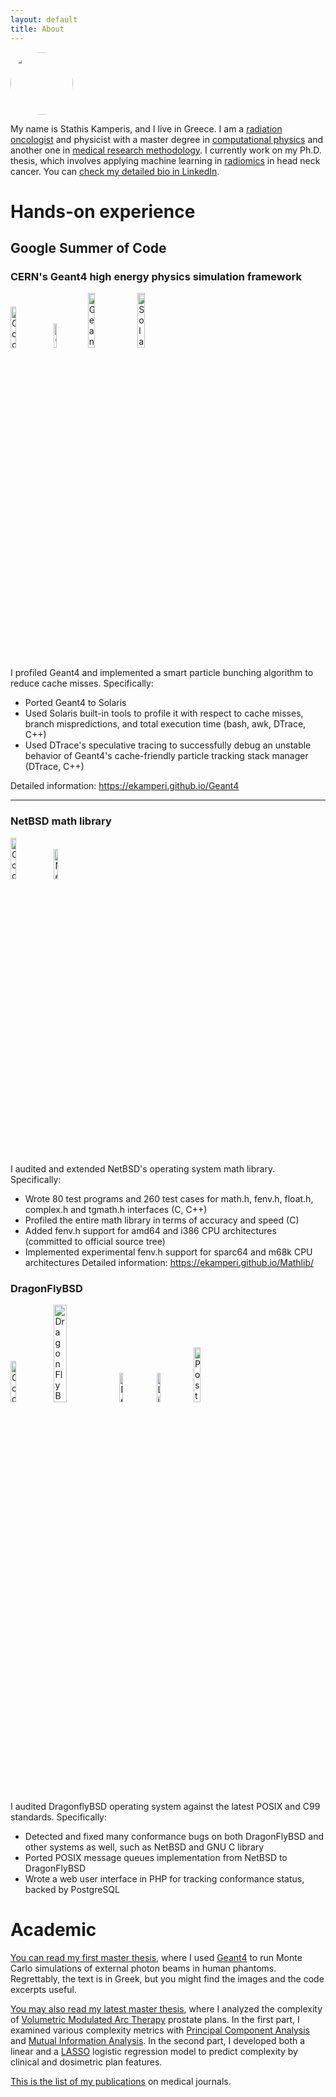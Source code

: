 ```yaml
---
layout: default
title: About
---
```


<img src="{{ site.url }}/images/me.jpg" width="100" style="border-radius: 50%">

My name is Stathis Kamperis, and I live in Greece. I am a [radiation oncologist](https://en.wikipedia.org/wiki/Radiation_oncologist) and physicist with a master degree in [computational physics](https://en.wikipedia.org/wiki/Computational_physics) and another one in [medical research methodology](https://en.wikipedia.org/wiki/Medical_research). I currently work on my Ph.D. thesis, which involves applying machine learning in [radiomics](https://en.wikipedia.org/wiki/Radiomics) in head neck cancer. You can [check my detailed bio in LinkedIn](https://www.linkedin.com/in/stathis-kamperis/).

# Hands-on experience
## Google Summer of Code
### CERN's Geant4 high energy physics simulation framework
<p float="left">
<img style="width: 13%; height: 13%" src="{{ site.url }}/images/logos/google_logo.png" alt="Google logo">
<img style="width: 10%; height: 10%" src="{{ site.url }}/images/logos/cern_logo.png" alt="CERN logo">
<img style="width: 15%; height: 15%" src="{{ site.url }}/images/logos/geant4_logo.png" alt="Geant4 logo">
<img style="width: 15%; height: 15%" src="{{ site.url }}/images/logos/solaris_logo.png" alt="Solaris logo">
</p>

I profiled Geant4 and implemented a smart particle bunching algorithm to reduce cache misses. Specifically:
*	Ported Geant4 to Solaris
*	Used Solaris built-in tools to profile it with respect to cache misses, branch mispredictions, and total execution time (bash, awk, DTrace, C++)
*	Used DTrace's speculative tracing to successfully debug an unstable behavior of Geant4's cache-friendly particle tracking stack manager (DTrace, C++)

Detailed information: https://ekamperi.github.io/Geant4

<hr>

### NetBSD math library
<p float="left">
<img style="width: 13%; height: 13%" src="{{ site.url }}/images/logos/google_logo.png" alt="Google logo">
<img style="width: 11%; height: 11%" src="{{ site.url }}/images/logos/netbsd_logo.png" alt="NetBSD logo">
</p>

I audited and extended NetBSD's operating system math library. Specifically:
*	Wrote 80 test programs and 260 test cases for math.h, fenv.h, float.h, complex.h and tgmath.h interfaces (C, C++)
*	Profiled the entire math library in terms of accuracy and speed (C)
*	Added fenv.h support for amd64 and i386 CPU architectures (committed to official source tree)
*	Implemented experimental fenv.h support for sparc64 and m68k CPU architectures
Detailed information: https://ekamperi.github.io/Mathlib/

### DragonFlyBSD
<p float="left">
<img style="width: 13%; height: 13%" src="{{ site.url }}/images/logos/google_logo.png" alt="Google logo">
<img style="width: 20%; height: 20%" src="{{ site.url }}/images/logos/dflybsd_logo.png" alt="DragonFlyBSD logo">
<img style="width: 11%; height: 11%" src="{{ site.url }}/images/logos/netbsd_logo.png" alt="NetBSD logo">
<img style="width: 11%; height: 11%" src="{{ site.url }}/images/logos/linux_logo.png" alt="Linux logo">
<img style="width: 15%; height: 15%" src="{{ site.url }}/images/logos/pgsql_logo.png" alt="PostgreSQL logo">
</p>

I audited DragonflyBSD operating system against the latest POSIX and C99 standards. Specifically:
*	Detected and fixed many conformance bugs on both DragonFlyBSD and other systems as well, such as NetBSD and GNU C library
*	Ported POSIX message queues implementation from NetBSD to DragonFlyBSD
*	Wrote a web user interface in PHP for tracking conformance status, backed by PostgreSQL

# Academic
[You can read my first master thesis](http://ikee.lib.auth.gr/record/289589/files/GRI-2017-19273.pdf?version=1), where I used [Geant4](https://geant4.web.cern.ch/node/1) to run Monte Carlo simulations of external photon beams in human phantoms. Regrettably, the text is in Greek, but you might find the images and the code excerpts useful.

[You may also read my latest master thesis](https://ekamperi.github.io/mrm_thesis/abstract.html), where I analyzed the complexity of [Volumetric Modulated Arc Therapy](https://en.wikipedia.org/wiki/External_beam_radiotherapy#Volumetric_Modulated_Arc_Therapy) prostate plans. In the first part, I examined various complexity metrics with [Principal Component Analysis](https://en.wikipedia.org/wiki/Principal_component_analysis) and [Mutual Information Analysis](https://en.wikipedia.org/wiki/Mutual_information). In the second part, I developed both a linear and a [LASSO](https://en.wikipedia.org/wiki/Lasso_(statistics)) logistic regression model to predict complexity by clinical and dosimetric plan features.

[This is the list of my publications](https://scholar.google.gr/citations?hl=en&user=HMbAeKQAAAAJ) on medical journals.
